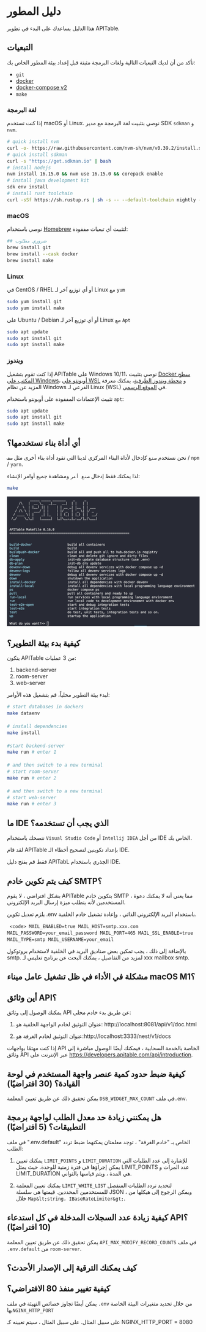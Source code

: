 # دليل المطور

هذا الدليل يساعدك على البدء في تطوير APITable.

## التبعيات

تأكد من أن لديك التبعيات التالية ولغات البرمجة مثبتة قبل إعداد بيئة المطور الخاص بك:

- `git`
- [docker](https://docs.docker.com/engine/install/)
- [docker-compose v2](https://docs.docker.com/engine/install/)
- `make`


### لغة البرمجة

إذا كنت تستخدم macOS أو Linux. نوصي بتثبيت لغة البرمجة مع مدير SDK `sdkman` و `nvm`.

```bash
# quick install nvm
curl -o- https://raw.githubusercontent.com/nvm-sh/nvm/v0.39.2/install.sh | bash
# quick install sdkman
curl -s "https://get.sdkman.io" | bash
# install nodejs 
nvm install 16.15.0 && nvm use 16.15.0 && corepack enable
# install java development kit
sdk env install
# install rust toolchain
curl -sSf https://sh.rustup.rs | sh -s -- --default-toolchain nightly --profile minimal -y && source "$HOME/.cargo/env"
```

### macOS

نوصي باستخدام [Homebrew](https://brew.sh/) لتثبيت أي تبعيات مفقودة:

```bash
## ضروري مطلوب
brew install git
brew install --cask docker
brew install make
```

### Linux

في CentOS / RHEL أو أي توزيع آخر لـ Linux مع `yum`

```bash
sudo yum install git
sudo yum install make
```

على Ubuntu / Debian أو أي توزيع آخر لـ Linux مع `Apt`

```bash
sudo apt update
sudo apt install git
sudo apt install make
```


### ويندوز

إذا كنت تقوم بتشغيل APITable على Windows 10/11، نوصي بتثبيت [Docker سطح المكتب على Windows](https://docs.docker.com/desktop/install/windows-install/)، [أوبونتو على WSL](https://ubuntu.com/wsl) و [محطة ويندوز الطرفية](https://aka.ms/terminal)، يمكنك معرفة المزيد عن نظام Windows الفرعي لـ Linux (WSL) في [الموقع الرسمي](https://learn.microsoft.com/en-us/windows/wsl).

تثبيت الإعتمادات المفقودة على أوبونتو باستخدام `apt`:

```bash
sudo apt update
sudo apt install git
sudo apt install make
```


## أي أداة بناء نستخدمها؟

نحن نستخدم `صنع` كإدخال لأداة البناء المركزي لدينا التي تقود أداة بناء أخرى مثل `صف` / `npm` / `yarn`.

لذا يمكنك فقط إدخال `صنع أمر` ومشاهدة جميع أوامر الإنشاء:

```bash
make
```

![لقطة شاشة لأمر make](../static/make.png)



## كيفية بدء بيئة التطوير؟

يتكون APITable من 3 عمليات:

1. backend-server
2. room-server
3. web-server

لبدء بيئة التطوير محلياً، قم بتشغيل هذه الأوامر:

```bash
# start databases in dockers
make dataenv 

# install dependencies
make install 

#start backend-server
make run # enter 1  

# and then switch to a new terminal
# start room-server
make run # enter 2

# and then switch to a new terminal
# start web-server
make run # enter 3

```




## ما IDE الذي يجب أن تستخدمه؟

ننصحك باستخدام `Visual Studio Code` أو `Intellij IDEA` من أجل IDE الخاص بك.

لقد قام APITable بإعداد تكوينين لتصحيح أخطاء الـ IDE.

فقط قم بفتح دليل APITabL الجذري باستخدام IDE.



## كيف يتم تكوين خادم SMTP؟

بشكل افتراضي ، لا يقوم APITable بتكوين خادم SMTP ، مما يعني أنه لا يمكنك دعوة المستخدمين لأنه يتطلب ميزة إرسال البريد الإلكتروني.

يلزم تعديل تكوين .env باستخدام البريد الإلكتروني الذاتي ، وإعادة تشغيل خادم الخلفية.

`
<code>
MAIL_ENABLED=true
MAIL_HOST=smtp.xxx.com
MAIL_PASSWORD=your_email_password
MAIL_PORT=465
MAIL_SSL_ENABLE=true
MAIL_TYPE=smtp
MAIL_USERNAME=your_email`</code>

بالإضافة إلى ذلك ، يجب تمكين بعض صناديق البريد في الخلفية لاستخدام بروتوكول smtp. لمزيد من التفاصيل ، يمكنك البحث عن برنامج تعليمي لـ xxx mailbox smtp.


## مشكلة في الأداء في ظل تشغيل عامل ميناء macOS M1؟

## أين وثائق API؟

يمكنك الوصول إلى وثائق API عن طريق بدء خادم محلي:

1. عنوان التوثيق لخادم الواجهة الخلفية هو: http://localhost:8081/api/v1/doc.html

2. عنوان التوثيق لخادم الغرفة هو:http://localhost:3333/nest/v1/docs

إذا كنت مهتمًا بواجهات API الخاصة بالخدمة السحابية ، فيمكنك أيضًا الوصول مباشرة إلى وثائق API عبر الإنترنت على https://developers.apitable.com/api/introduction.

## كيفية ضبط حدود كمية عنصر واجهة المستخدم في لوحة القيادة؟ (30 افتراضيًا)

يمكن تحقيق ذلك عن طريق تعيين المعلمة `DSB_WIDGET_MAX_COUNT` في ملف`.env`.

## هل يمكنني زيادة حد معدل الطلب لواجهة برمجة التطبيقات؟ (5 افتراضيًا)

في ملف ".env.default" الخاص بـ "خادم الغرفة" ، توجد معلمتان يمكنهما ضبط تردد الطلب:

1. يمكنك تعيين `LIMIT_POINTS` و `LIMIT_DURATION` للإشارة إلى عدد الطلبات التي يمكن إجراؤها في فترة زمنية للوحدة. حيث يمثل LIMIT_POINTS عدد المرات و LIMIT_DURATION هي المدة ، ويتم قياسها بالثواني.

2. يمكنك تعيين المعلمة `LIMIT_WHITE_LIST` لتحديد تردد الطلبات المنفصل للمستخدمين المحددين. قيمتها هي سلسلة JSON ، ويمكن الرجوع إلى هيكلها من خلال `Map&lt;string، IBaseRateLimiter&gt;`.

## كيفية زيادة عدد السجلات المدخلة في كل استدعاء API؟ (10 افتراضيًا)

يمكن تحقيق ذلك عن طريق تعيين المعلمة `API_MAX_MODIFY_RECORD_COUNTS` في ملف `.env.default` من `room-server`.


## كيف يمكنك الترقية إلى الإصدار الأحدث؟


## كيفية تغيير منفذ 80 الافتراضي؟
يمكن أيضًا تجاوز خصائص التهيئة في ملف `.env` من خلال تحديد متغيرات البيئة الخاصة بها`NGINX_HTTP_PORT`

على سبيل المثال. على سبيل المثال ، سيتم تعيينه كـ NGINX_HTTP_PORT = 8080